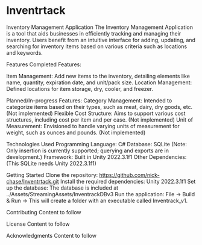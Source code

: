 # Inventrtack

Inventory Management Application
The Inventory Management Application is a tool that aids businesses in efficiently tracking and managing their inventory. Users benefit from an intuitive interface for adding, updating, and searching for inventory items based on various criteria such as locations and keywords.

Features
Completed Features:

Item Management: Add new items to the inventory, detailing elements like name, quantity, expiration date, and unit/pack size.
Location Management: Defined locations for item storage, dry, cooler, and freezer.

Planned/In-progress Features:
Category Management: Intended to categorize items based on their types, such as meat, dairy, dry goods, etc. (Not implemented)
Flexible Cost Structure: Aims to support various cost structures, including cost per item and per case. (Not implemented)
Unit of Measurement: Envisioned to handle varying units of measurement for weight, such as ounces and pounds. (Not implemented)

Technologies Used
Programming Language: C#
Database: SQLite (Note: Only insertion is currently supported; querying and exports are in development.)
Framework: Built in Unity 2022.3.1f1 
Other Dependencies: (This SQLite needs Unity 2022.3.1f1)

Getting Started
Clone the repository: https://github.com/nick-chase/Inventrtack.git
Install the required dependencies: Unity 2022.3.1f1
Set up the database: The database is included at ../Assets/StreamingAssets/InventrackDBv3
Run the application: File -> Build & Run -> This will create a folder with an executable called Inventrack_v1.

Contributing
Content to follow

License
Content to follow

Acknowledgments
Content to follow
